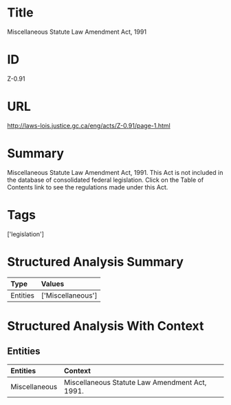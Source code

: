 # Title
Miscellaneous Statute Law Amendment Act, 1991


# ID
Z-0.91

# URL
http://laws-lois.justice.gc.ca/eng/acts/Z-0.91/page-1.html


# Summary
Miscellaneous Statute Law Amendment Act, 1991.
This Act is not included in the database of consolidated federal legislation.
Click on the Table of Contents link to see the regulations made under this Act.


# Tags
['legislation']


# Structured Analysis Summary
| Type     | Values            |
|:---------|:------------------|
| Entities | ['Miscellaneous'] |


# Structured Analysis With Context
 


## Entities
| Entities      | Context                                         |
|:--------------|:------------------------------------------------|
| Miscellaneous | Miscellaneous  Statute Law Amendment Act, 1991. |


